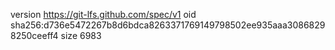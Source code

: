 version https://git-lfs.github.com/spec/v1
oid sha256:d736e5472267b8d6bdca8263371769149798502ee935aaa30868298250ceeff4
size 6983
